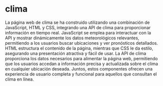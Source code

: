 # clima
La página web de clima se ha construido utilizando una combinación de JavaScript, HTML y CSS, integrando una API de clima para proporcionar información en tiempo real. JavaScript se emplea para interactuar con la API y mostrar dinámicamente los datos meteorológicos relevantes, permitiendo a los usuarios buscar ubicaciones y ver pronósticos detallados. HTML estructura el contenido de la página, mientras que CSS le da estilo, asegurando una presentación atractiva y fácil de usar. La API de clima proporciona los datos necesarios para alimentar la página web, permitiendo que los usuarios accedan a información precisa y actualizada sobre el clima en cualquier ubicación deseada. Juntos, estos componentes ofrecen una experiencia de usuario completa y funcional para aquellos que consultan el clima en línea.

